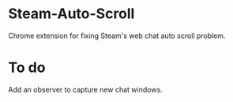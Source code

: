 # Steam-Auto-Scroll
Chrome extension for fixing Steam's web chat auto scroll problem.

# To do
Add an observer to capture new chat windows.
